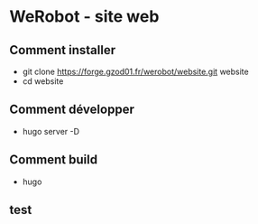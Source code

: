 # WeRobot - site web

## Comment installer

- git clone https://forge.gzod01.fr/werobot/website.git website
- cd website

## Comment développer

- hugo server -D

## Comment build

- hugo

## test
